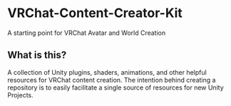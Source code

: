 # VRChat-Content-Creator-Kit
A starting point for VRChat Avatar and World Creation

## What is this?
A collection of Unity plugins, shaders, animations, and other helpful resources for VRChat content creation. The intention behind creating a repository is to easily facilitate a single source of resources for new Unity Projects.
